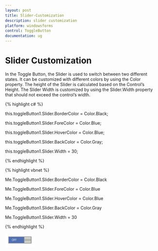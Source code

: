 ```yaml
---
layout: post
title: Slider-Customization
description: slider customization
platform: windowsforms
control: ToggleButton 
documentation: ug
---
```


# Slider Customization

In the Toggle Button, the Slider is used to switch between two different states. It can be customized with different colors by using the Color property. The height of the Slider is calculated based on the Control’s Height. The Slider Width is customized by using the Slider.Width property that should not exceed the control’s width.

{% highlight c# %}

this.toggleButton1.Slider.BorderColor = Color.Black;

this.toggleButton1.Slider.ForeColor = Color.Blue;

this.toggleButton1.Slider.HoverColor = Color.Blue;    

this.toggleButton1.Slider.BackColor = Color.Gray;            

this.toggleButton1.Slider.Width = 30;


{% endhighlight %}


{% highlight vbnet %}

Me.ToggleButton1.Slider.BorderColor = Color.Black

Me.ToggleButton1.Slider.ForeColor = Color.Blue

Me.ToggleButton1.Slider.HoverColor = Color.Blue

Me.ToggleButton1.Slider.BackColor = Color.Gray

Me.ToggleButton1.Slider.Width = 30        

{% endhighlight %}



![](Slider-Customization_images/Slider-Customization_img1.png)



